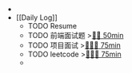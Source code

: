 -
- [[Daily Log]]
	- TODO Resume
	- TODO 前端面试题 >[🍅🍅 50min](#agenda-pomo://?t=f-1693473714689-1500%2Cf-1693476495672-1500)
	- TODO 项目面试 >[🍅🍅🍅 75min](#agenda-pomo://?t=f-1693275449682-1500%2Cf-1693277387661-1500%2Cf-1693281684836-1500)
	- TODO leetcode >[🍅🍅🍅 75min](#agenda-pomo://?t=f-1693460970474-1500%2Cf-1693466618203-1500%2Cf-1693470422530-1500)
	-
